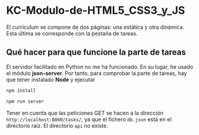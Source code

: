 # KC-Modulo-de-HTML5_CSS3_y_JS

El currículum se compone de dos páginas: una estática y otra dinámica. Esta última se corresponde con la pestaña de tareas.

## Qué hacer para que funcione la parte de tareas

El servidor facilitado en Python no me ha funcionado. En su lugar, he usado el módulo **json-server**. Por tanto, para comprobar la parte de tareas, hay que tener instalado **Node** y ejecutar

```javascript
npm install
```

```javascript
npm run server
```

Tener en cuenta que las peticiones GET se hacen a la dirección ```http://localhost:8000/tasks/```, ya que el fichero ```db.json``` está en el directorio raíz. El directorio ```api``` no existe.

